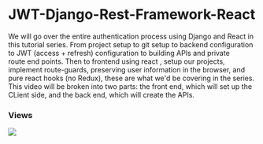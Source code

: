 # JWT-Django-Rest-Framework-React

We will go over the entire authentication process using Django and React in this tutorial series. From project setup to git setup to backend configuration to JWT (access + refresh) configuration to building APIs and private route end points. Then to frontend using react , setup our projects, implement route-guards, preserving user information in the browser, and pure react hooks (no Redux), these are what we'd be covering in the series. This video will be broken into two parts: the front end, which will set up the CLient side, and the back end, which will create the APIs.


<h3>Views</h3>
<img src="https://profile-counter.glitch.me/jwt/count.svg">
